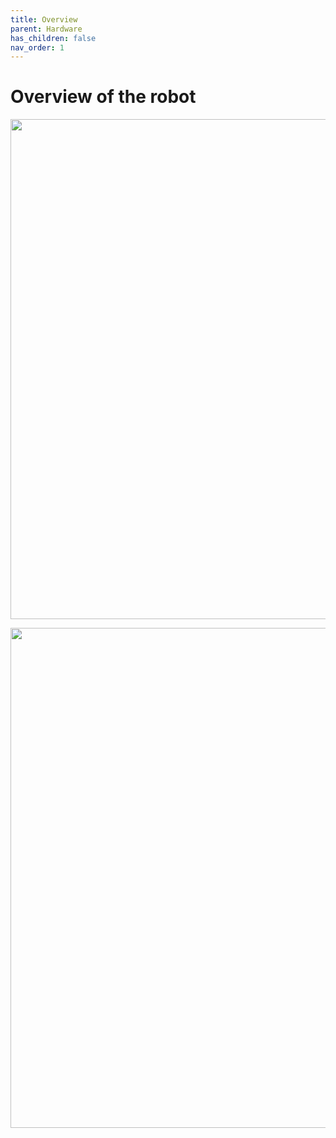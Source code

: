 ```yaml
---
title: Overview
parent: Hardware
has_children: false
nav_order: 1
---
```

# Overview of the robot

<p align="center">
    <img src="/Sobi/images/Sobi_FLR.png" width="800"/>
</p>
<p align="center">
    <img src="/Sobi/images/sobi_cad_overview.png" width="800"/>
</p>
